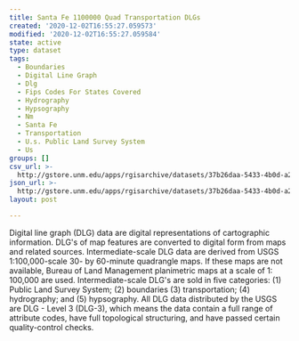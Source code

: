 ```yaml
---
title: Santa Fe 1100000 Quad Transportation DLGs
created: '2020-12-02T16:55:27.059573'
modified: '2020-12-02T16:55:27.059584'
state: active
type: dataset
tags:
  - Boundaries
  - Digital Line Graph
  - Dlg
  - Fips Codes For States Covered
  - Hydrography
  - Hypsography
  - Nm
  - Santa Fe
  - Transportation
  - U.s. Public Land Survey System
  - Us
groups: []
csv_url: >-
  http://gstore.unm.edu/apps/rgisarchive/datasets/37b26daa-5433-4b0d-a298-ce935ed4dc2a/tsantafeshp.derived.csv
json_url: >-
  http://gstore.unm.edu/apps/rgisarchive/datasets/37b26daa-5433-4b0d-a298-ce935ed4dc2a/tsantafeshp.derived.json
layout: post

---
```


Digital line graph (DLG) data are digital representations of
cartographic information. DLG's of map features are
converted to digital form from maps and related sources.
Intermediate-scale DLG data are derived from USGS
1:100,000-scale 30- by 60-minute quadrangle maps. If these
maps are not available, Bureau of Land Management
planimetric maps at a scale of 1: 100,000 are used.
Intermediate-scale DLG's are sold in five categories: (1)
Public Land Survey System; (2) boundaries (3)
transportation; (4) hydrography; and (5) hypsography. All
DLG data distributed by the USGS are DLG - Level 3 (DLG-3),
which means the data contain a full range of attribute
codes, have full topological structuring, and have passed
certain quality-control checks.

